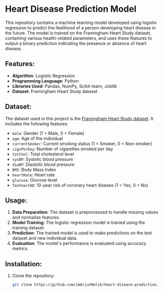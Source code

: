 # Heart Disease Prediction Model

This repository contains a machine learning model developed using logistic regression to predict the likelihood of a person developing heart disease in the future. The model is trained on the Framingham Heart Study dataset, containing various health-related parameters, and uses these features to output a binary prediction indicating the presence or absence of heart disease.

## Features:
- **Algorithm**: Logistic Regression
- **Programming Language**: Python
- **Libraries Used**: Pandas, NumPy, Scikit-learn, Joblib
- **Dataset**: Framingham Heart Study dataset

## Dataset:
The dataset used in this project is the <u>Framingham Heart Study dataset</u>. It includes the following features:
- `male`: Gender (1 = Male, 0 = Female)
- `age`: Age of the individual
- `currentSmoker`: Current smoking status (1 = Smoker, 0 = Non-smoker)
- `cigsPerDay`: Number of cigarettes smoked per day
- `totChol`: Total cholesterol level
- `sysBP`: Systolic blood pressure
- `diaBP`: Diastolic blood pressure
- `BMI`: Body Mass Index
- `heartRate`: Heart rate
- `glucose`: Glucose level
- `TenYearCHD`: 10-year risk of coronary heart disease (1 = Yes, 0 = No)

## Usage:
1. **Data Preparation**: The dataset is preprocessed to handle missing values and normalize features.
2. **Model Training**: The logistic regression model is trained using the training dataset.
3. **Prediction**: The trained model is used to make predictions on the test dataset and new individual data.
4. **Evaluation**: The model's performance is evaluated using accuracy metrics.

## Installation:
1. Clone the repository:
   ```bash
   git clone https://github.com/imArjunMalik/heart-disease-prediction.git
